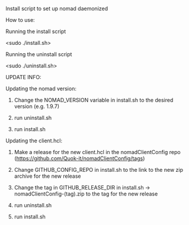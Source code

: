 Install script to set up nomad daemonized

How to use:

Running the install script

<sudo ./install.sh>

Running the uninstall script

<sudo ./uninstall.sh>

UPDATE INFO:

Updating the nomad version:

1. Change the NOMAD_VERSION variable in install.sh to the desired version (e.g. 1.9.7)

2. run uninstall.sh

3. run install.sh

Updating the client.hcl:

1. Make a release for the new client.hcl in the nomadClientConfig repo (https://github.com/Quok-it/nomadClientConfig/tags)

2. Change GITHUB_CONFIG_REPO in install.sh to the link to the new zip archive for the new release

3. Change the tag in GITHUB_RELEASE_DIR in install.sh -> nomadClientConfig-(tag).zip to the tag for the new release

4. run uninstall.sh

5. run install.sh

